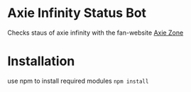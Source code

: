 # Axie Infinity Status Bot
Checks staus of axie infinity with the fan-website [Axie Zone](www.axie.zone)


# Installation
use npm to install required modules
`npm install`
